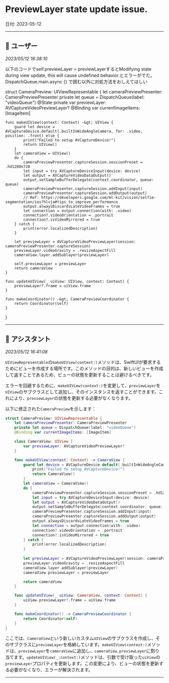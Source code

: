 # PreviewLayer state update issue.

日付: 2023-05-12

---

## 👤 ユーザー
*2023/05/12 16:38:10*

以下のコードでself.previewLayer = previewLayerするとModifying state during view update, this will cause undefined behavior.とエラーがでた。DispatchQueue.main.async {} で囲む以外に対処方法をおしえてほしい



struct CameraPreview: UIViewRepresentable {
    let cameraPreviewPresenter: CameraPreviewPresenter
    private let queue = DispatchQueue(label: "videoQueue")
    @State private var previewLayer: AVCaptureVideoPreviewLayer?
    @Binding var currentImageItems: [ImageItem]

    func makeUIView(context: Context) -&gt; UIView {
        guard let device = AVCaptureDevice.default(.builtInWideAngleCamera, for: .video, position: .front) else {
            print("Failed to setup AVCaptureDevice!")
            return UIView()
        }
        let cameraView = UIView()
        do {
            cameraPreviewPresenter.captureSession.sessionPreset = .hd1280x720
            let input = try AVCaptureDeviceInput(device: device)
            let output = AVCaptureVideoDataOutput()
            output.setSampleBufferDelegate(context.coordinator, queue: queue)
            cameraPreviewPresenter.captureSession.addInput(input)
            cameraPreviewPresenter.captureSession.addOutput(output)
            // Ref: https://developers.google.com/ml-kit/vision/selfie-segmentation/ios?hl=ja#tips_to_improve_performance
            output.alwaysDiscardsLateVideoFrames = true
            let connection = output.connection(with: .video)
            connection?.videoOrientation = .portrait
            connection?.isVideoMirrored = true
        } catch {
            print(error.localizedDescription)
        }
        
        let previewLayer = AVCaptureVideoPreviewLayer(session: cameraPreviewPresenter.captureSession)
        previewLayer.videoGravity = .resizeAspectFill
        cameraView.layer.addSublayer(previewLayer)

        self.previewLayer = previewLayer
        return cameraView
    }

    func updateUIView(_ uiView: UIView, context: Context) {
        previewLayer?.frame = uiView.frame
    }

    func makeCoordinator() -&gt; CameraPreviewCoordinator {
        return Coordinator(self)
    }
}

---

## 🤖 アシスタント
*2023/05/12 16:41:08*

`UIViewRepresentable`の`makeUIView(context:)`メソッドは、SwiftUIが要求するためにビューを作成する場所です。このメソッドの目的は、新しいビューを作成して返すことであるため、ビューの状態を更新することは避けるべきです。

エラーを回避するために、`makeUIView(context:)`を変更して、`previewLayer`を`UIView`のサブクラスとして追加し、そのインスタンスを返すことができます。これにより、`previewLayer`の状態を更新する必要がなくなります。

以下に修正された`CameraPreview`を示します：

```swift
struct CameraPreview: UIViewRepresentable {
    let cameraPreviewPresenter: CameraPreviewPresenter
    private let queue = DispatchQueue(label: "videoQueue")
    @Binding var currentImageItems: [ImageItem]

    class CameraView: UIView {
        var previewLayer: AVCaptureVideoPreviewLayer?
    }

    func makeUIView(context: Context) -> CameraView {
        guard let device = AVCaptureDevice.default(.builtInWideAngleCamera, for: .video, position: .front) else {
            print("Failed to setup AVCaptureDevice!")
            return CameraView()
        }
        let cameraView = CameraView()
        do {
            cameraPreviewPresenter.captureSession.sessionPreset = .hd1280x720
            let input = try AVCaptureDeviceInput(device: device)
            let output = AVCaptureVideoDataOutput()
            output.setSampleBufferDelegate(context.coordinator, queue: queue)
            cameraPreviewPresenter.captureSession.addInput(input)
            cameraPreviewPresenter.captureSession.addOutput(output)
            output.alwaysDiscardsLateVideoFrames = true
            let connection = output.connection(with: .video)
            connection?.videoOrientation = .portrait
            connection?.isVideoMirrored = true
        } catch {
            print(error.localizedDescription)
        }
        
        let previewLayer = AVCaptureVideoPreviewLayer(session: cameraPreviewPresenter.captureSession)
        previewLayer.videoGravity = .resizeAspectFill
        cameraView.layer.addSublayer(previewLayer)
        cameraView.previewLayer = previewLayer

        return cameraView
    }

    func updateUIView(_ uiView: CameraView, context: Context) {
        uiView.previewLayer?.frame = uiView.frame
    }

    func makeCoordinator() -> CameraPreviewCoordinator {
        return Coordinator(self)
    }
}
```

ここでは、`CameraView`という新しいカスタム`UIView`のサブクラスを作成し、そのサブクラスに`previewLayer`を格納しています。`makeUIView(context:)`メソッドは、`previewLayer`を`cameraView`に追加し、`cameraView.previewLayer`に割り当てます。`updateUIView(_:context:)`メソッドは、引数で受け取った`uiView`の`previewLayer`プロパティを更新します。この変更により、ビューの状態を更新する必要がなくなり、エラーが解決されます。

---
